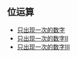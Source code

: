 ## 位运算

- [只出现一次的数字](https://leetcode.cn/problems/single-number/description/)
- [只出现一次的数字II](https://leetcode.cn/problems/single-number-ii/description/)
- [只出现一次的数字III](https://leetcode.cn/problems/single-number-iii/description/)
